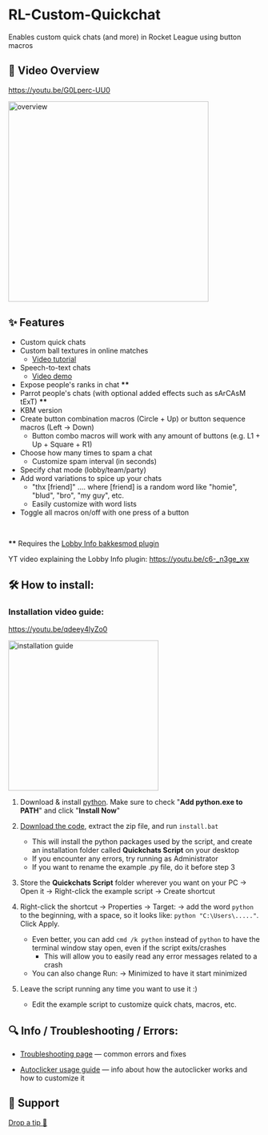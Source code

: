 # RL-Custom-Quickchat

Enables custom quick chats (and more) in Rocket League using button macros

## 🎥 Video Overview

https://youtu.be/G0Lperc-UU0

<a href='https://youtu.be/G0Lperc-UU0'>
  <img src='https://i.imgur.com/U83sQM9.png' alt="overview" width="400"/>
</a>

## ✨ Features

- Custom quick chats
- Custom ball textures in online matches
  - [Video tutorial](https://youtu.be/qjvJxKlpNx0)
- Speech-to-text chats
  - [Video demo](https://youtu.be/cqEdJQ-X7X4)
- Expose people's ranks in chat **\*\***
- Parrot people's chats (with optional added effects such as sArCAsM tExT) **\*\***
- KBM version
- Create button combination macros (Circle + Up) or button sequence macros (Left → Down)
  - Button combo macros will work with any amount of buttons (e.g. L1 + Up + Square + R1)
- Choose how many times to spam a chat
  - Customize spam interval (in seconds)
- Specify chat mode (lobby/team/party)
- Add word variations to spice up your chats
  - "thx [friend]" .... where [friend] is a random word like "homie", "blud", "bro", "my guy", etc.
  - Easily customize with word lists
- Toggle all macros on/off with one press of a button
   
<br>

**\*\*** Requires the [Lobby Info bakkesmod plugin](https://github.com/smallest-cock/LobbyInfo/releases)

YT video explaining the Lobby Info plugin: https://youtu.be/c6-_n3ge_xw

## 🛠️ How to install:

### Installation video guide:

https://youtu.be/qdeey4lyZo0

<a href='https://youtu.be/qdeey4lyZo0'>
  <img src='https://i.imgur.com/Cg4CHke.png' alt="installation guide" width="300"/>
</a>

<br>

1. Download & install [python](https://www.python.org/getit/). Make sure to check "**Add python.exe to PATH**" and click "**Install Now**"

2. [Download the code](https://github.com/smallest-cock/RL-Custom-Quickchat/archive/refs/heads/main.zip), extract the zip file, and run `install.bat`
   - This will install the python packages used by the script, and create an installation folder called **Quickchats Script** on your desktop
   - If you encounter any errors, try running as Administrator 
   - If you want to rename the example .py file, do it before step 3

3. Store the **Quickchats Script** folder wherever you want on your PC → Open it → Right-click the example script → Create shortcut

4. Right-click the shortcut → Properties → Target: → add the word `python` to the beginning, with a space, so it looks like: `python "C:\Users\....."`. Click Apply.
   - Even better, you can add `cmd /k python` instead of `python` to have the terminal window stay open, even if the script exits/crashes
     - This will allow you to easily read any error messages related to a crash
   - You can also change Run: → Minimized to have it start minimized

5. Leave the script running any time you want to use it :)
   - Edit the example script to customize quick chats, macros, etc.

## 🔍 Info / Troubleshooting / Errors:

- [Troubleshooting page](./docs/Troubleshooting.md) — common errors and fixes

- [Autoclicker usage guide](./docs/Autoclicker.md) — info about how the autoclicker works and how to customize it

## 🙏 Support

[Drop a tip 🍯](https://cash.app/$naptime559)